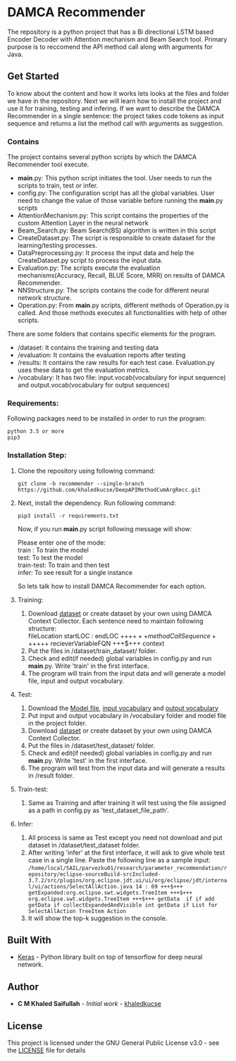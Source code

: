 # DAMCA Recommender
The repository is a python project that has a Bi directional LSTM based Encoder Decoder with Attention mechanism and Beam Search tool. Primary purpose is to reccomend the API method call along with arguments for Java.

## Get Started
To know about the content and how it works lets looks at the files and folder we have in the repository.
Next we will learn how to install the project and use it for training, testing and infering. If we want to describe the DAMCA Recommender in a single sentence:
the project takes code tokens as input sequence and returns a list the method call with arguments as suggestion.

### Contains
The project contains several python scripts by which the DAMCA Recommender tool execute.

* __main__.py: This python script initiates the tool. User needs to run the scripts to train, test or infer.
* config.py: The configuration script has all the global variables. User need to change the value of those variable before running the __main__.py scripts
* AttentionMechanism.py: This script contains the properties of the custom Attention Layer in the neural network
* Beam_Search.py: Beam Search(BS) algorithm is written in this script
* CreateDataset.py: The script is responsible to create dataset for the learning/testing processes.
* DataPreprocessing.py: It process the input data and help the CreateDataset.py script to process the input data.
* Evaluation.py: The scripts execute the evaluation mechanisms(Accuracy, Recall, BLUE Score, MRR) on results of DAMCA Recommender.
* NNStructure.py: The scripts contains the code for different neural network structure.
* Operation.py: From __main__.py scripts, different methods of Operation.py is called. And those methods executes all functionalities with help of other scripts.

There are some folders that contains specific elements for the program.
* /dataset: It contains the training and testing data
* /evaluation: It contains the evaluation reports after testing
* /results: It contains the raw results for each test case. Evaluation.py uses these data to get the evaluation metrics.
* /vocabulary: It has two file: input.vocab(vocabulary for input sequence) and output.vocab(vocabulary for output sequences)

### Requirements:
Following packages need to be installed in order to run the program:
```
python 3.5 or more
pip3
```

### Installation Step:

1. Clone the repository using following command: 
    ```
    git clone -b recommender --single-branch https://github.com/khaledkucse/DeepAPIMethodCumArgRecc.git
    ```
2. Next, install the dependency. Run following command:
    ```
    pip3 install -r requirements.txt
    ```
    Now, if you run __main__.py script following message will show:
    
    Please enter one of the mode:<br>
        train : To train the model <br>
        test: To test the model <br>
        train-test: To train and then test <br> 
        infer: To see result for a single instance <br>
    
    So lets talk how to install DAMCA Recommender for each option.

3. Training:
    1. Download [dataset](https://drive.google.com/open?id=1tRNDwVKYx1cN8R8A0_JXG8bMrz7zGQTn) or create dataset by your own using DAMCA Context Collector. Each sentence need to maintain following structure:<br>
        fileLocation startLOC : endLOC +++$+++ methodCallSequence +++$+++ recieverVariableFQN 
        +++$+++ context
    2. Put the files in /dataset/train_dataset/ folder.
    3. Check and edit(if needed) global variables in config.py and run __main__.py. Write 'train' in the first interface.
    4. The program will train from the input data and will generate a model file, input and output vocabulary.
4. Test:
    1. Download the [Model file](https://drive.google.com/open?id=1sR9tlmABaS36ns16A3T3kk0LSJW5pUFy), [input vocabulary](https://drive.google.com/open?id=1sG98mUD5fFXU3_LNmxCJb8hxvkFUEAti) and [output vocabulary](https://drive.google.com/open?id=1pxeZfOjkWPv30jNhtck1Frz0Nwq6DwOf)
    2. Put input and output vocabulary in /vocabulary folder and model file in the project folder. 
    3. Download [dataset](https://drive.google.com/open?id=1tRNDwVKYx1cN8R8A0_JXG8bMrz7zGQTn) or create dataset by your own using DAMCA Context Collector. 
    4. Put the files in /dataset/test_dataset/ folder.
    5. Check and edit(if needed) global variables in config.py and run __main__.py. Write 'test' in the first interface.
    6. The program will test from the input data and will generate a results in /result folder.
5. Train-test:
    1. Same as Training and after training it will test using the file assigned as a path in config.py as 'test_dataset_file_path'.
6. Infer:
    1. All process is same as Test except you need not download and put dataset in /dataset/test_dataset folder.
    2. After writing 'infer' at the first interface, it will ask to give whole test case in a single line. Paste the following line as a sample input:
    ```/home/local/SAIL/parvezku01/research/parameter_recommendation/repository/eclipse-sourceBuild-srcIncluded-3.7.2/src/plugins/org.eclipse.jdt.ui/ui/org/eclipse/jdt/internal/ui/actions/SelectAllAction.java 14 : 69 +++$+++ getExpanded:org.eclipse.swt.widgets.TreeItem +++$+++ org.eclipse.swt.widgets.TreeItem +++$+++ getData  if if add getData if collectExpandedAndVisible int getData if List for SelectAllAction TreeItem Action```
    3. It will show the top-k suggestion in the console.


## Built With

* [Keras](https://keras.io/) - Python library built on top of tensorflow for deep neural network.

## Author

* **C M Khaled Saifullah** - *Initial work* - [khaledkucse](https://github.com/khaledkucse)

## License

This project is licensed under the GNU General Public License v3.0 - see the [LICENSE](LICENSE) file for details
